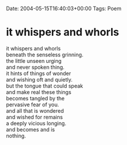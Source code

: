 Date: 2004-05-15T16:40:03+00:00
Tags: Poem

# it whispers and whorls

it whispers and whorls  
beneath the senseless grinning.  
the little unseen urging  
and never spoken thing.  
it hints of things of wonder  
and wishing oft and quietly.  
but the tongue that could speak  
and make real these things  
becomes tangled by the  
pervasive fear of you.  
and all that is wondered  
and wished for remains  
a deeply vicious longing.  
and becomes and is  
nothing.  
